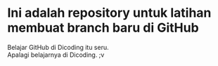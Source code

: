 # Ini adalah repository untuk latihan membuat branch baru di GitHub 
Belajar GitHub di Dicoding itu seru. <br>
Apalagi belajarnya di Dicoding. ;v

